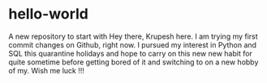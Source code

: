 # hello-world
A new repository to start with
Hey there, Krupesh here. I am trying my first commit changes on Github, right now. I pursued my interest in Python and SQL this quarantine holidays and hope to carry on this new new habit for quite sometime before getting bored of it and switching to on a new hobby of my. Wish me luck !!!
